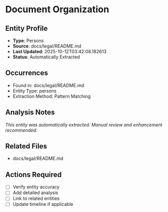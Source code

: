 # Document Organization

## Entity Profile
- **Type**: Persons
- **Source**: docs/legal/README.md
- **Last Updated**: 2025-10-12T03:42:08.182613
- **Status**: Automatically Extracted

## Occurrences
- Found in: docs/legal/README.md
- Entity Type: persons
- Extraction Method: Pattern Matching

## Analysis Notes
*This entity was automatically extracted. Manual review and enhancement recommended.*

## Related Files
- docs/legal/README.md

## Actions Required
- [ ] Verify entity accuracy
- [ ] Add detailed analysis
- [ ] Link to related entities
- [ ] Update timeline if applicable
